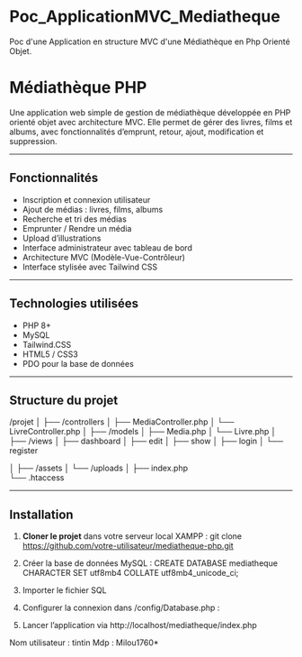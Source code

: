# Poc_ApplicationMVC_Mediatheque
Poc d'une Application en structure MVC d'une Médiathèque en Php Orienté Objet.


# Médiathèque PHP

Une application web simple de gestion de médiathèque développée en PHP orienté objet avec architecture MVC. Elle permet de gérer des livres, films et albums, avec fonctionnalités d’emprunt, retour, ajout, modification et suppression.

---

##  Fonctionnalités

-  Inscription et connexion utilisateur
-  Ajout de médias : livres, films, albums
-  Recherche et tri des médias
-  Emprunter / Rendre un média
-  Upload d’illustrations
-  Interface administrateur avec tableau de bord
-  Architecture MVC (Modèle-Vue-Contrôleur)
-  Interface stylisée avec Tailwind CSS

---

##  Technologies utilisées

- PHP 8+
- MySQL 
- Tailwind.CSS 
- HTML5 / CSS3
- PDO pour la base de données

---

##  Structure du projet

/projet
│
├── /controllers
│   ├── MediaController.php
│   └── LivreController.php
│
├── /models
│   ├── Media.php
│   └── Livre.php
│
├── /views
│   ├── dashboard
│   ├── edit
│   ├── show
│   ├── login
│   └── register

│
├── /assets
│   └── /uploads
│
├── index.php       
└── .htaccess       



---

##  Installation

1. **Cloner le projet** dans votre serveur local XAMPP :
   git clone https://github.com/votre-utilisateur/mediatheque-php.git

2. Créer la base de données MySQL :
   CREATE DATABASE mediatheque CHARACTER SET utf8mb4 COLLATE utf8mb4_unicode_ci;

3. Importer le fichier SQL
4. Configurer la connexion dans /config/Database.php :
5. Lancer l’application via http://localhost/mediatheque/index.php

Nom utilisateur : tintin
Mdp : Milou1760*
